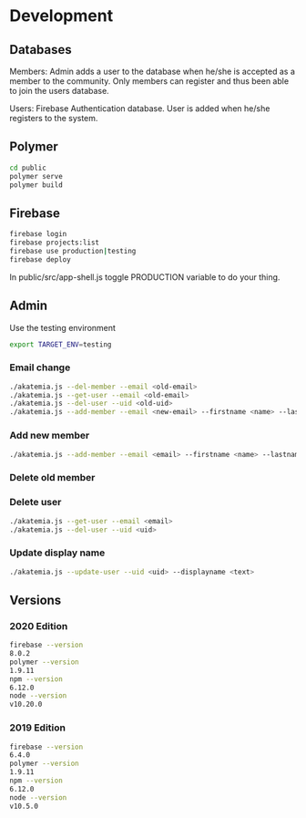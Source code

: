 # Development

## Databases

Members: Admin adds a user to the database when he/she is accepted as a member to the community. Only members can register and thus been able to join the users database.

Users: Firebase Authentication database. User is added when he/she registers to the system.

## Polymer

```bash
cd public
polymer serve
polymer build
```

## Firebase

```bash
firebase login
firebase projects:list
firebase use production|testing
firebase deploy
```

In public/src/app-shell.js toggle PRODUCTION variable to do your thing.

## Admin

Use the testing environment

```bash
export TARGET_ENV=testing
```

### Email change

```bash
./akatemia.js --del-member --email <old-email>
./akatemia.js --get-user --email <old-email>
./akatemia.js --del-user --uid <old-uid>
./akatemia.js --add-member --email <new-email> --firstname <name> --lastname <name>
```

### Add new member

```bash
./akatemia.js --add-member --email <email> --firstname <name> --lastname <name>
```

### Delete old member

### Delete user

```bash
./akatemia.js --get-user --email <email>
./akatemia.js --del-user --uid <uid>
```

### Update display name

```bash
./akatemia.js --update-user --uid <uid> --displayname <text>
```

## Versions

### 2020 Edition

```bash
firebase --version
8.0.2
polymer --version
1.9.11  
npm --version
6.12.0
node --version
v10.20.0
```

### 2019 Edition

```bash
firebase --version
6.4.0
polymer --version
1.9.11  
npm --version
6.12.0
node --version
v10.5.0
```
